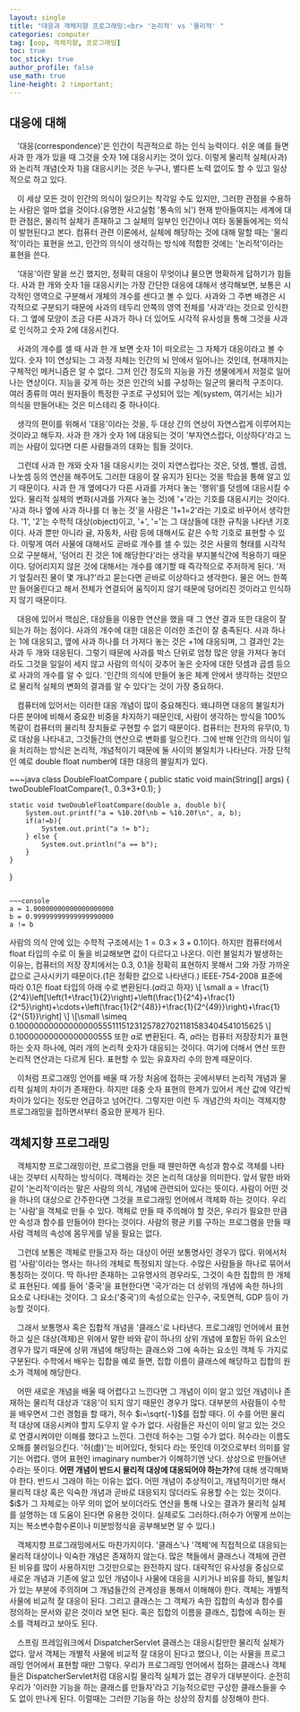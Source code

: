 ```yaml
---
layout: single
title: "대응과 객체지향 프로그래밍:<br> '논리적' vs '물리적' "
categories: computer
tag: [oop, 객체지향, 프로그래밍]
toc: true
toc_sticky: true
author_profile: false
use_math: true
line-height: 2 !important;
---
```

## 대응에 대해
<p>
&emsp;'대응(correspondence)'은 인간이 직관적으로 하는 인식 능력이다. 쉬운 예를 들면 사과 한 개가 있을 때 그것을 숫자 1에 대응시키는 것이 있다. 이렇게 물리적 실체(사과)와 논리적 개념(숫자 1)을 대응시키는 것은 누구나, 별다른 노력 없이도 할 수 있고 일상적으로 하고 있다.
</p>
<p>
&emsp;이 세상 모든 것이 인간의 의식이 일으키는 착각일 수도 있지만, 그러한 관점을 수용하는 사람은 얼마 없을 것이다.(유명한 사고실험 '통속의 뇌') 현재 받아들여지는 세계에 대한 관점은, 물리적 실체가 존재하고 그 실체의 일부인 인간이나 여타 동물들에게는 의식이 발현된다고 본다. 컴퓨터 관련 이론에서, 실체에 해당하는 것에 대해 말할 때는 '물리적'이라는 표현을 쓰고, 인간의 의식이 생각하는 방식에 적합한 것에는 '논리적'이라는 표현을 쓴다.
</p>
<p>
&emsp;'대응'이란 말을 쓰긴 했지만, 정확히 대응이 무엇이냐 물으면 명확하게 답하기가 힘들다. 사과 한 개와 숫자 1을 대응시키는 가장 간단한 대응에 대해서 생각해보면, 보통은 시각적인 영역으로 구분해서 개체의 개수를 센다고 볼 수 있다. 사과와 그 주변 배경은 시각적으로 구분되기 때문에 사과의 테두리 안쪽의 영역 전체를 '사과'라는 것으로 인식한다. 그 옆에 모양이 조금 다른 사과가 하나 더 있어도 시각적 유사성을 통해 그것을 사과로 인식하고 숫자 2에 대응시킨다.
</p>
<p>
&emsp;사과의 개수를 셀 때 사과 한 개 보면 숫자 1이 떠오르는 그 자체가 대응이라고 볼 수 있다. 숫자 1이 연상되는 그 과정 자체는 인간의 뇌 안에서 일어나는 것인데, 현재까지는 구체적인 메커니즘은 알 수 없다. 그저 인간 정도의 지능을 가진 생물에게서 저절로 일어나는 연상이다.  지능을 갖게 하는 것은 인간의 뇌를 구성하는 일군의 물리적 구조이다. 여러 종류의 여러 원자들이 특정한 구조로 구성되어 있는 계(system, 여기서는 뇌)가 의식을 만들어내는 것은 미스테리 중 하나이다.
</p>
<p>
&emsp;생각의 편이를 위해서 '대응'이라는 것을, 두 대상 간의 연상이 자연스럽게 이루어지는 것이라고 해두자. 사과 한 개가 숫자 1에 대응되는 것이 '부자연스럽다, 이상하다'라고 느끼는 사람이 있다면 다른 사람들과의 대화는 힘들 것이다. 
</p>
<p>
&emsp;그런데 사과 한 개와 숫자 1을 대응시키는 것이 자연스럽다는 것은, 덧셈, 뺄셈, 곱셈, 나눗셈 등의 연산을 해주어도 그러한 대응이 잘 유지가 된다는 것을 학습을 통해 알고 있기 때문이다. 사과 한 개 옆에다가 다른 사과를 가져다 놓는 '행위'를 덧셈에 대응시킬 수 있다. 물리적 실체의 변화(사과를 가져다 놓는 것)에 '+'라는 기호를 대응시키는 것이다. '사과 하나 옆에 사과 하나를 더 놓는 것'을 사람은 '1+1=2'라는 기호로 바꾸어서 생각한다. '1', '2'는 수학적 대상(object)이고, '+', '='는 그 대상들에 대한 규칙을 나타낸 기호이다. 사과 뿐만 아니라 귤, 자동차, 사람 등에 대해서도 같은 수학 기호로 표현할 수 있다. 이렇게 여러 사물에 대해서도 곧바로 개수를 셀 수 있는 것은 사물의 형태를 시각적으로 구분해서, '덩어리 진 것은 1에 해당한다'라는 생각을 부지불식간에 적용하기 때문이다. 덩어리지지 않은 것에 대해서는 개수를 얘기할 때 즉각적으로 주저하게 된다. '저기 엎질러진 물이 몇 개냐?'라고 묻는다면 곧바로 이상하다고 생각한다. 물은 어느 한쪽만 들어올린다고 해서 전체가 연결되어 움직이지 않기 때문에 덩어리진 것이라고 인식하지 않기 때문이다.
</p>
<p>
&emsp;대응에 있어서 핵심은, 대상들을 이용한 연산을 했을 때 그 연산 결과 또한 대응이 잘 되는가 하는 점이다. 사과의 개수에 대한 대응은 이러한 조건이 잘 충족된다. 사과 하나는 1에 대응되고, 옆에 사과 하나를 더 가져다 놓는 것은 +1에 대응되며, 그 결과인 2는 사과 두 개와 대응된다. 그렇기 때문에 사과를 박스 단위로 엄청 많은 양을 가져다 놓더라도 그것을 일일이 세지 않고 사람의 의식이 갖추어 놓은 숫자에 대한 덧셈과 곱셈 등으로 사과의 개수를 알 수 있다. '인간의 의식에 만들어 놓은 체계 안에서 생각하는 것만으로 물리적 실체의 변화의 결과를 알 수 있다'는 것이 가장 중요하다.
</p>
<p>
&emsp;컴퓨터에 있어서는 이러한 대응 개념이 많이 중요해진다. 왜냐하면 대응의 불일치가 다른 분야에 비해서 중요한 비중을 차지하기 때문인데, 사람이 생각하는 방식을 100% 똑같이 컴퓨터의 물리적 장치들로 구현할 수 없기 때문이다. 컴퓨터는 전자의 유무(0, 1)로 대상을 나타내고, 그것들간의 연산으로 변화를 일으킨다. 그에 반해 인간의 의식이 일을 처리하는 방식은 논리적, 개념적이기 때문에 둘 사이의 불일치가 나타난다. 가장 단적인 예로 double float number에 대한 대응의 불일치가 있다.
</p>
~~~java
class DoubleFloatCompare {
    public static void main(String[] args) {
        twoDoubleFloatCompare(1., 0.3*3+0.1);
    }

    static void twoDoubleFloatCompare(double a, double b){
        System.out.printf("a = %10.20f\nb = %10.20f\n", a, b);
        if(a!=b){
            System.out.print("a != b");
        } else {
        	System.out.println("a == b");
        }
    }
}
~~~

~~~console
a = 1.00000000000000000000
b = 0.99999999999999990000
a != b
~~~
사람의 의식 안에 있는 수학적 구조에서는 $1 = 0.3\times3 + 0.1$이다. 하지만 컴퓨터에서 float 타입의 수로 이 둘을 비교해보면 값이 다르다고 나온다. 이런 불일치가 발생하는 이유는, 컴퓨터의 저장 장치에서는 $0.3$, $0.1$을 정확히 표현하지 못해서 그와 가장 가까운 값으로 근사시키기 때문이다.($1$은 정확한 값으로 나타낸다.) IEEE-754-2008 표준에 따라 $0.1$은 float 타입의 아래 수로 변환된다.($a$라고 하자)
\\[ \small a = \frac{1}{2^4}\left[\left(1+\frac{1}{2}\right)+\left(\frac{1}{2^4}+\frac{1}{2^5}\right)+\cdots+\left(\frac{1}{2^{48}}+\frac{1}{2^{49}}\right)+\frac{1}{2^{51}}\right] \\]
\\[\small \simeq 0.1000000000000000055511151231257827021181583404541015625 \\]
$0.10000000000000000555$ 또한 $a$로 변환된다. 즉, $a$라는 컴퓨터 저장장치가 표현하는 숫자 하나에, 여러 개의 논리적 숫자가 대응되는 것이다. 여기에 더해서 연산 또한 논리적 연산과는 다르게 된다. 표현할 수 있는 유효자리 수의 한계 때문이다.
<p>
&emsp;이처럼 프로그래밍 언어를 배울 때 가장 처음에 접하는 곳에서부터 논리적 개념과 물리적 실체의 차이가 존재한다. 하지만 대충 숫자 표현의 한계가 있어서 계산 값에 약간씩 차이가 있다는 정도만 언급하고 넘어간다. 그렇지만 이런 두 개념간의 차이는 객체지향 프로그래밍을 접하면서부터 중요한 문제가 된다.
</p>

## 객체지향 프로그래밍
<p>
&emsp;객체지향 프로그래밍이란, 프로그램을 만들 때 웬만하면 속성과 함수로 객체를 나타내는 것부터 시작하는 방식이다. 객체라는 것은 논리적 대상을 의미한다. 앞서 말한 바와 같이 '논리적'이라는 말은 사람의 의식, 개념에 관련되어 있다는 뜻이다. 사람이 어떤 것을 하나의 대상으로 간주한다면 그것을 프로그래밍 언어에서 객체화 하는 것이다. 우리는 '사람'을 객체로 만들 수 있다. 객체로 만들 때 주의해야 할 것은, 우리가 필요한 만큼만 속성과 함수를 만들어야 한다는 것이다. 사람의 평균 키를 구하는 프로그램을 만들 때 사람 객체의 속성에 몸무게를 넣을 필요는 없다.
</p>
<p>
&emsp;그런데 보통은 객체로 만들고자 하는 대상이 어떤 보통명사인 경우가 많다. 위에서처럼 '사람'이라는 명사는 하나의 개체로 특정되지 않는다. 수많은 사람들을 하나로 묶어서 통칭하는 것이다. 딱 하나만 존재하는 고유명사의 경우라도, 그것이 속한 집합의 한 개체로 표현된다. 예를 들어 '중국'을 표현한다면 '국가'라는 더 상위의 개념에 속한 하나의 요소로 나타내는 것이다. 그 요소('중국')의 속성으로는 인구수, 국토면적, GDP 등이 가능할 것이다.
</p>
<p>
&emsp;그래서 보통명사 혹은 집합적 개념을 '클래스'로 나타낸다. 프로그래밍 언어에서 표현하고 싶은 대상(객체)은 위에서 말한 바와 같이 하나의 상위 개념에 포함된 하위 요소인 경우가 많기 때문에 상위 개념에 해당하는 클래스와 그에 속하는 요소인 객체 두 가지로 구분된다. 수학에서 배우는 집합을 예로 들면, 집합 이름이 클래스에 해당하고 집합의 원소가 객체에 해당한다.
</p>
<p>
&emsp;어떤 새로운 개념을 배울 때 어렵다고 느낀다면 그 개념이 이미 알고 있던 개념이나 존재하는 물리적 대상과 '대응'이 되지 않기 때문인 경우가 많다. 대부분의 사람들이 수학을 배우면서 그런 경험을 할 때가, 허수 $i=\sqrt{-1}$를 접할 때다. 이 수를 어떤 물리적 대상에 대응시켜야 할지 도무지 알 수가 없다. 사람들은 자신이 이미 알고 있는 것으로 연결시켜야만 이해를 했다고 느낀다. 그런데 허수는 그럴 수가 없다. 허수라는 이름도 오해를 불러일으킨다. '허(虛)'는 비어있다, 헛되다 라는 뜻인데 이것으로부터 의미를 알기는 어렵다. 영어 표현인 imaginary number가 이해하기엔 낫다. 상상으로 만들어낸 수라는 뜻이다. <b>어떤 개념이 반드시 물리적 대상에 대응되어야 하는가?</b>에 대해 생각해봐야 한다. 반드시 그래야 하는 이유는 없다. 어떤 개념이 추상적이고, 개념적이기만 해서 물리적 대상 혹은 익숙한 개념과 곧바로 대응되지 않더라도 유용할 수는 있는 것이다. $i$가 그 자체로는 아무 의미 없어 보이더라도 연산을 통해 나오는 결과가 물리적 실체를 설명하는 데 도움이 된다면 유용한 것이다. 실제로도 그러하다.(허수가 어떻게 쓰이는지는 복소변수함수론이나 미분방정식을 공부해보면 알 수 있다.)
</p>
<p>
&emsp;객체지향 프로그래밍에서도 마찬가지이다. '클래스'나 '객체'에 직접적으로 대응되는 물리적 대상이나 익숙한 개념은 존재하지 않는다. 많은 책들에서 클래스나 객체에 관련된 비유를 많이 사용하지만 그것만으로는 완전하지 않다. 대략적인 유사성을 중심으로 새로운 개념과 기존에 알고 있던 개념이나 사물에 대응을 시키거나 비유를 하되, 불일치가 있는 부분에 주의하며 그 개념들간의 관계성을 통해서 이해해야 한다. 객체는 개별적 사물에 비교적 잘 대응이 된다. 그리고 클래스는 그 객체가 속한 집합의 속성과 함수를 정의하는 문서와 같은 것이라 보면 된다. 혹은 집합의 이름을 클래스, 집합에 속하는 원소를 객체라고 보아도 된다. 
</p>
<p>
&emsp;스프링 프레임워크에서 DispatcherServlet 클래스는 대응시킬만한 물리적 실체가 없다. 앞서 객체는 개별적 사물에 비교적 잘 대응이 된다고 했으나, 이는 사물을 프로그래밍 언어에서 표현할 때만 그렇다. 우리가 프로그래밍 언어에서 접하는 클래스나 객체들은 DispatcherServlet처럼 대응시킬 물리적 실체가 없는 경우가 대부분이다. 순전히 우리가 '이러한 기능을 하는 클래스를 만들자'라고 기능적으로만 구상한 클래스들을 수도 없이 만나게 된다. 이럴때는 그러한 기능을 하는 상상의 장치를 상정해야 한다.
</p>